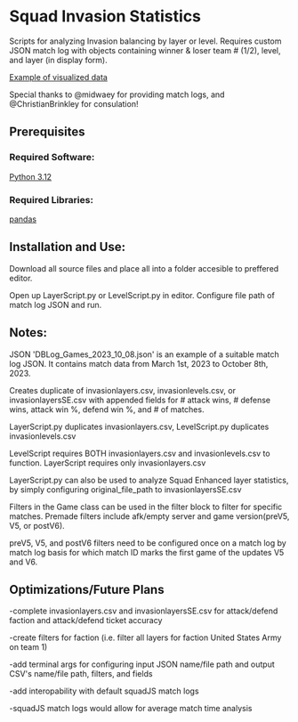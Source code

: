 # Squad Invasion Statistics
Scripts for analyzing Invasion balancing by layer or level. Requires custom JSON match log with objects containing winner & loser team # (1/2), level, and layer (in display form).

[Example of visualized data](https://bit.ly/Invasion-Match-Analysis)

Special thanks to @midwaey for providing match logs, and @ChristianBrinkley for consulation!

## Prerequisites

### Required Software:
[Python 3.12](https://www.python.org/downloads/release/python-3120/)

### Required Libraries:
[pandas](https://pypi.org/project/pandas/)

## Installation and Use:

Download all source files and place all into a folder accesible to preffered editor.

Open up LayerScript.py or LevelScript.py in editor. Configure file path of match log JSON and run.

## Notes:

JSON 'DBLog_Games_2023_10_08.json' is an example of a suitable match log JSON. It contains match data from March 1st, 2023 to October 8th, 2023. 

Creates duplicate of invasionlayers.csv, invasionlevels.csv, or invasionlayersSE.csv with appended fields for # attack wins, # defense wins, attack win %, defend win %, and # of matches.

LayerScript.py duplicates invasionlayers.csv, LevelScript.py duplicates invasionlevels.csv

LevelScript requires BOTH invasionlayers.csv and invasionlevels.csv to function. LayerScript requires only invasionlayers.csv

LayerScript.py can also be used to analyze Squad Enhanced layer statistics, by simply configuring original_file_path to invasionlayersSE.csv

Filters in the Game class can be used in the filter block to filter for specific matches. Premade filters include afk/empty server and game version(preV5, V5, or postV6).

preV5, V5, and postV6 filters need to be configured once on a match log by match log basis for which match ID marks the first game of the updates V5 and V6.

## Optimizations/Future Plans
-complete invasionlayers.csv and invasionlayersSE.csv for attack/defend faction and attack/defend ticket accuracy

-create filters for faction (i.e. filter all layers for faction United States Army on team 1)

-add terminal args for configuring input JSON name/file path and output CSV's name/file path, filters, and fields

-add interopability with default squadJS match logs

-squadJS match logs would allow for average match time analysis 
